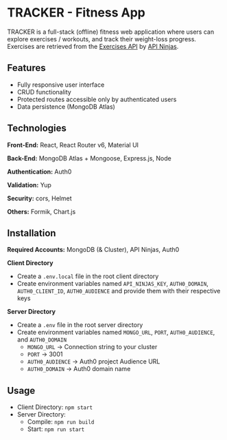 # TRACKER - Fitness App

TRACKER is a full-stack (offline) fitness web application where users can explore exercises / workouts, and track their weight-loss progress. Exercises are retrieved from the [Exercises API](https://api-ninjas.com/api/exercises) by [API Ninjas](https://api-ninjas.com/).

## Features
* Fully responsive user interface
* CRUD functionality
* Protected routes accessible only by authenticated users
* Data persistence (MongoDB Atlas)

## Technologies
**Front-End:** React, React Router v6, Material UI

**Back-End:** MongoDB Atlas + Mongoose, Express.js, Node

**Authentication:** Auth0

**Validation:** Yup

**Security:** cors, Helmet

**Others:** Formik, Chart.js

## Installation
**Required Accounts:** MongoDB (& Cluster), API Ninjas, Auth0

**Client Directory**
* Create a `.env.local` file in the root client directory
* Create environment variables named `API_NINJAS_KEY`, `AUTH0_DOMAIN`, `AUTH0_CLIENT_ID`, `AUTH0_AUDIENCE` and provide them with their respective keys

**Server Directory**
* Create a `.env` file in the root server directory
* Create environment variables named `MONGO_URL`, `PORT`, `AUTH0_AUDIENCE`, and `AUTH0_DOMAIN`
  * `MONGO_URL` -> Connection string to your cluster
  * `PORT` -> 3001
  * `AUTH0_AUDIENCE` -> Auth0 project Audience URL
  * `AUTH0_DOMAIN` -> Auth0 domain name

## Usage
* Client Directory: `npm start`
* Server Directory:
  * Compile: `npm run build`
  * Start: `npm run start`